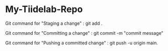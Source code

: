 # My-Tiidelab-Repo

Git command for "Staging a change" : git add .

Git command for "Committing a change" : git commit -m "commit message"

Git command for "Pushing a committed change" : git push -u origin main.
